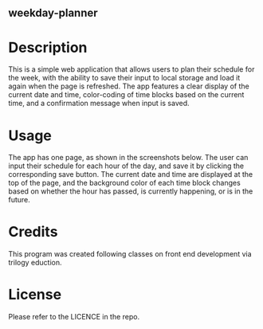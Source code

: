 ## weekday-planner

# Description
This is a simple web application that allows users to plan their schedule for the week, with the ability to save their input to local storage and load it again when the page is refreshed. The app features a clear display of the current date and time, color-coding of time blocks based on the current time, and a confirmation message when input is saved.

# Usage 
The app has one page, as shown in the screenshots below. The user can input their schedule for each hour of the day, and save it by clicking the corresponding save button. The current date and time are displayed at the top of the page, and the background color of each time block changes based on whether the hour has passed, is currently happening, or is in the future.

# Credits
This program was created following classes on front end development via trilogy eduction.

# License
Please refer to the LICENCE in the repo.